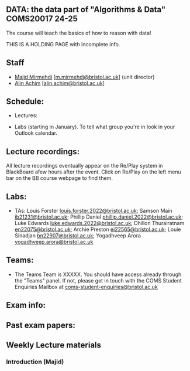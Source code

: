 ## DATA: the data part of "Algorithms & Data" COMS20017 24-25
The course will teach the basics of how to reason with data!


THIS IS A HOLDING PAGE with incomplete info.


## Staff

- [Majid Mirmehdi](http://people.cs.bris.ac.uk/~majid/) [m.mirmehdi@bristol.ac.uk]  (unit director)
- [Alin Achim](https://amachim.blogs.bristol.ac.uk/) [alin.achim@bristol.ac.uk]

## Schedule:
* Lectures:

* Labs (starting in January).  To tell what group you're in look in your Outlook calendar.



## Lecture recordings:
All lecture recordings eventually appear on the Re/Play system in BlackBoard afew hours after the event. Click on Re/Play on the left menu bar on the BB course webpage to find them.



## Labs:

* TAs: Louis Forster <louis.forster.2022@bristol.ac.uk>; Samson Main <ib21231@bristol.ac.uk>; Phillip Daniel <phillip.daniel.2022@bristol.ac.uk>; Luke Edwards <luke.edwards.2022@bristol.ac.uk>; Dhillon Thurairatnam <en22075@bristol.ac.uk>; Archie Preston <ei22565@bristol.ac.uk>; Louie Sinadjan <bn22907@bristol.ac.uk>; Yogadhveep Arora <yogadhveep.arora@bristol.ac.uk>

## Teams:
* The Teams Team is XXXXX.  You should have access already through the "Teams" panel.  If not, please get in touch with the COMS Student Enquiries Mailbox at coms-student-enquiries@bristol.ac.uk

## Exam info:


## Past exam papers:


## Weekly Lecture materials

### Introduction (Majid)
